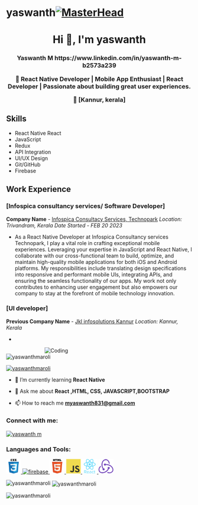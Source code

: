 # yaswanth[![MasterHead](https://c8.alamy.com/comp/2J4955T/html-computer-programming-coding-language-website-developing-technology-background-mixed-media-banner-2J4955T.jpg)](https://github.com/yaswanthmaroli/yaswanth#yaswanth)

<h1 align="center">Hi 👋, I'm yaswanth</h1>
<h3 align="center">Yaswanth M
https://www.linkedin.com/in/yaswanth-m-b2573a239
 
 

🚀 React Native Developer | Mobile App Enthusiast | React Developer | Passionate about building great user experiences.

📍 [Kannur, kerala]

## Skills
- React Native
  React
- JavaScript
- Redux
- API Integration
- UI/UX Design
- Git/GitHub
- Firebase


## Work Experience

### [Infospica consultancy services/ Software Developer]
**Company Name** - [Infospica Consultacy Services, Technopark](https://www.infospica.com/)
*Location: Trivandram, Kerala*
*Date Started - FEB 20 2023*

-  As a React Native Developer at Infospica Consultancy services Technopark, I play a vital role in crafting exceptional mobile experiences. Leveraging your expertise in JavaScript and React Native, I collaborate with our cross-functional team to build, optimize, and maintain high-quality mobile applications for both iOS and Android platforms. My responsibilities include translating design specifications into responsive and performant mobile UIs, integrating APIs, and ensuring the seamless functionality of our apps. My work not only contributes to enhancing user engagement but also empowers our company to stay at the forefront of mobile technology innovation. 

### [UI developer]
**Previous Company Name** - [Jkl infosolutions Kannur](https://jklinfosolutions.com/)
*Location: Kannur, Kerala*
 

- 

 
 </h3>
<img align="right" alt="Coding" width="400" src="https://media.tenor.com/GfSX-u7VGM4AAAAC/coding.gif">

<p align="left"> <img src="https://komarev.com/ghpvc/?username=yaswanthmaroli&label=Profile%20views&color=0e75b6&style=flat" alt="yaswanthmaroli" /> </p>

<p align="left"> <a href="https://github.com/ryo-ma/github-profile-trophy"><img src="https://github-profile-trophy.vercel.app/?username=yaswanthmaroli" alt="yaswanthmaroli" /></a> </p>

- 🌱 I’m currently learning **React Native**

- 💬 Ask me about **React ,HTML, CSS, JAVASCRIPT,BOOTSTRAP**

- 📫 How to reach me **myaswanth831@gmail.com**

<h3 align="left">Connect with me:</h3>
<p align="left">
<a href="https://linkedin.com/in/yaswanth m" target="blank"><img align="center" src="https://raw.githubusercontent.com/rahuldkjain/github-profile-readme-generator/master/src/images/icons/Social/linked-in-alt.svg" alt="yaswanth m" height="30" width="40" /></a>
</p>

<h3 align="left">Languages and Tools:</h3>
<p align="left"> <a href="https://www.w3schools.com/css/" target="_blank" rel="noreferrer"> <img src="https://raw.githubusercontent.com/devicons/devicon/master/icons/css3/css3-original-wordmark.svg" alt="css3" width="40" height="40"/> </a> <a href="https://firebase.google.com/" target="_blank" rel="noreferrer"> <img src="https://www.vectorlogo.zone/logos/firebase/firebase-icon.svg" alt="firebase" width="40" height="40"/> </a> <a href="https://www.w3.org/html/" target="_blank" rel="noreferrer"> <img src="https://raw.githubusercontent.com/devicons/devicon/master/icons/html5/html5-original-wordmark.svg" alt="html5" width="40" height="40"/> </a> <a href="https://developer.mozilla.org/en-US/docs/Web/JavaScript" target="_blank" rel="noreferrer"> <img src="https://raw.githubusercontent.com/devicons/devicon/master/icons/javascript/javascript-original.svg" alt="javascript" width="40" height="40"/> </a> <a href="https://reactjs.org/" target="_blank" rel="noreferrer"> <img src="https://raw.githubusercontent.com/devicons/devicon/master/icons/react/react-original-wordmark.svg" alt="react" width="40" height="40"/> </a> <a href="https://redux.js.org" target="_blank" rel="noreferrer"> <img src="https://raw.githubusercontent.com/devicons/devicon/master/icons/redux/redux-original.svg" alt="redux" width="40" height="40"/> </a> </p>

<p><img align="left" src="https://github-readme-stats.vercel.app/api/top-langs?username=yaswanthmaroli&show_icons=true&locale=en&layout=compact" alt="yaswanthmaroli" /></p>

<p>&nbsp;<img align="center" src="https://github-readme-stats.vercel.app/api?username=yaswanthmaroli&show_icons=true&locale=en" alt="yaswanthmaroli" /></p>

<p><img align="center" src="https://github-readme-streak-stats.herokuapp.com/?user=yaswanthmaroli&" alt="yaswanthmaroli" /></p>
